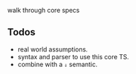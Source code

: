 walk through core specs

## Todos

* real world assumptions.
* syntax and parser to use this core TS.
* combine with a `⇓` semantic.
